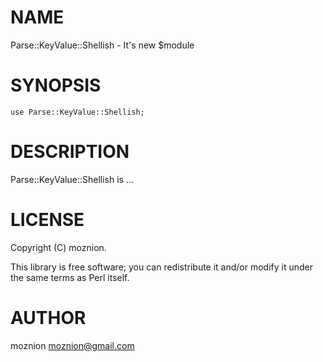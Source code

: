 # NAME

Parse::KeyValue::Shellish - It's new $module

# SYNOPSIS

    use Parse::KeyValue::Shellish;

# DESCRIPTION

Parse::KeyValue::Shellish is ...

# LICENSE

Copyright (C) moznion.

This library is free software; you can redistribute it and/or modify
it under the same terms as Perl itself.

# AUTHOR

moznion <moznion@gmail.com>
